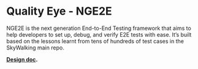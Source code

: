 # Quality Eye - NGE2E

NGE2E is the next generation End-to-End Testing framework that aims to help developers to set up, debug, and verify E2E tests with ease. It’s built based on the lessons learnt from tens of hundreds of test cases in the SkyWalking main repo.

**[Design doc](https://skywalking.apache.org/blog/e2e-design/).**
